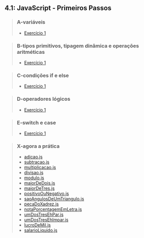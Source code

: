## 4.1: JavaScript - Primeiros Passos

> ### A-variáveis
> 
> - [Exercício 1](A-variaveis/scripts.js)

> ### B-tipos primitivos, tipagem dinâmica e operações aritméticas
>
> - [Exercício 1](B-tipos-primitivos-tipagem-dinamica-operacoes-aritmeticas/script.js)

> ### C-condições if e else
> 
> - [Exercício 1](C-if-else/script.js)

> ### D-operadores lógicos
> 
> - [Exercício 1](D-operadores-logicos/script.js)

> ### E-switch e case
> 
> - [Exercício 1](E-switch-case/script.js)

> ### X-agora a prática 
> 
> - [adicao.js](X-agora-pratica/adicao.js)
> - [subtracao.js](X-agora-pratica/subtracao.js)
> - [multiplicacao.js](X-agora-pratica/multiplicacao.js)
> - [divisao.js](X-agora-pratica/divisao.js)
> - [modulo.js](X-agora-pratica/modulo.js)
> - [maiorDeDois.js](X-agora-pratica/maiorDeDois.js)
> - [maiorDeTres.js](X-agora-pratica/maiorDeTres.js)
> - [positivoOuNegativo.js](X-agora-pratica/positivoOuNegativo.js)
> - [saoAngulosDeUmTriangulo.js](X-agora-pratica/saoAngulosDeUmTriangulo.js)
> - [pecaDoXadrez.js](X-agora-pratica/pecaDoXadrez.js)
> - [notaPorcentagemEmLetra.js](X-agora-pratica/notaPorcentagemEmLetra.js)
> - [umDosTresEhPar.js](X-agora-pratica/umDosTresEhPar.js)
> - [umDosTresEhImpar.js](X-agora-pratica/umDosTresEhImpar.js)
> - [lucroDeMil.js](X-agora-pratica/lucroDeMil.js)
> - [salarioLiquido.js](X-agora-pratica/salarioLiquido.js)
